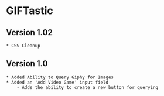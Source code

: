 # GIFTastic

## Version 1.02
    * CSS Cleanup

## Version 1.0
    * Added Ability to Query Giphy for Images
    * Added an 'Add Video Game' input field
        - Adds the ability to create a new button for querying